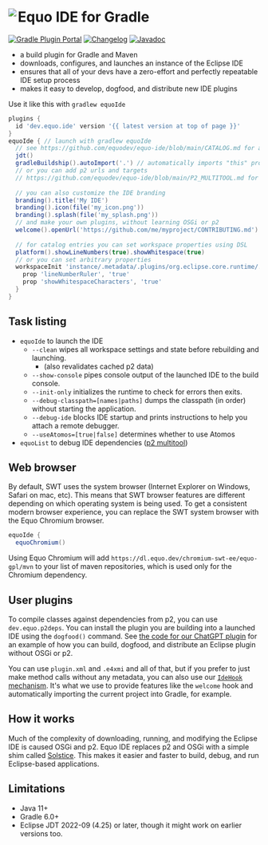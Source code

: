 # <image align="left" src="../.github/equo_logo.svg"> Equo IDE for Gradle

[![Gradle Plugin Portal](https://img.shields.io/gradle-plugin-portal/v/dev.equo.ide?color=blue&label=gradle%20plugin%20portal)](https://plugins.gradle.org/plugin/dev.equo.ide)
[![Changelog](https://img.shields.io/badge/changelog-here-blue)](CHANGELOG.md)
[![Javadoc](https://img.shields.io/badge/javadoc-here-blue)](https://javadoc.io/doc/dev.equo.ide/equo-ide-gradle-plugin)

- a build plugin for Gradle and Maven
- downloads, configures, and launches an instance of the Eclipse IDE
- ensures that all of your devs have a zero-effort and perfectly repeatable IDE setup process
- makes it easy to develop, dogfood, and distribute new IDE plugins

Use it like this with `gradlew equoIde`

```gradle
plugins {
  id 'dev.equo.ide' version '{{ latest version at top of page }}'
}
equoIde { // launch with gradlew equoIde
  // see https://github.com/equodev/equo-ide/blob/main/CATALOG.md for all available plugins
  jdt()
  gradleBuildship().autoImport('.') // automatically imports "this" project, could also be '../' or something like that
  // or you can add p2 urls and targets
  // https://github.com/equodev/equo-ide/blob/main/P2_MULTITOOL.md for more info
  
  // you can also customize the IDE branding
  branding().title('My IDE')
  branding().icon(file('my_icon.png'))
  branding().splash(file('my_splash.png'))
  // and make your own plugins, without learning OSGi or p2
  welcome().openUrl('https://github.com/me/myproject/CONTRIBUTING.md')
  
  // for catalog entries you can set workspace properties using DSL
  platform().showLineNumbers(true).showWhitespace(true)
  // or you can set arbitrary properties
  workspaceInit 'instance/.metadata/.plugins/org.eclipse.core.runtime/.settings/org.eclipse.ui.editors.prefs', {
    prop 'lineNumberRuler', 'true'
    prop 'showWhitespaceCharacters', 'true'
  }
}
```

## Task listing

- `equoIde` to launch the IDE
  - `--clean` wipes all workspace settings and state before rebuilding and launching.
    - (also revalidates cached p2 data)
  - `--show-console` pipes console output of the launched IDE to the build console.
  - `--init-only` initializes the runtime to check for errors then exits.
  - `--debug-classpath=[names|paths]` dumps the classpath (in order) without starting the application.
  - `--debug-ide` blocks IDE startup and prints instructions to help you attach a remote debugger.
  - `--useAtomos=[true|false]` determines whether to use Atomos
- `equoList` to debug IDE dependencies ([p2 multitool](../P2_MULTITOOL.md))

## Web browser

By default, SWT uses the system browser (Internet Explorer on Windows, Safari on mac, etc). This means that SWT browser features are different depending on which operating system is being used. To get a consistent modern browser experience, you can replace the SWT system browser with the Equo Chromium browser.

```gradle
equoIde {
  equoChromium()
```

Using Equo Chromium will add `https://dl.equo.dev/chromium-swt-ee/equo-gpl/mvn` to your list of maven repositories, which is used only for the Chromium dependency.

## User plugins

To compile classes against dependencies from p2, you can use `dev.equo.p2deps`. You can install the plugin you are building into a launched IDE using the `dogfood()` command. See [the code for our ChatGPT plugin](https://github.com/equodev/equo-ide-chatgpt) for an example of how you can build, dogfood, and distribute an Eclipse plugin without OSGi or p2.

You can use `plugin.xml` and `.e4xmi` and all of that, but if you prefer to just make method calls without any metadata, you can also use our [`IdeHook` mechanism](../CONTRIBUTING.md#idehook). It's what we use to provide features like the `welcome` hook and automatically importing the current project into Gradle, for example.

## How it works

Much of the complexity of downloading, running, and modifying the Eclipse IDE is caused OSGi and p2. Equo IDE replaces p2 and OSGi with a simple shim called [Solstice](https://github.com/equodev/equo-ide/tree/main/solstice). This makes it easier and faster to build, debug, and run Eclipse-based applications.

## Limitations

- Java 11+
- Gradle 6.0+
- Eclipse JDT 2022-09 (4.25) or later, though it might work on earlier versions too.